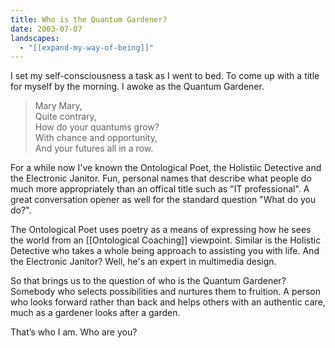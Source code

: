 ```yaml
---
title: Who is the Quantum Gardener?
date: 2003-07-07
landscapes:
  - "[[expand-my-way-of-being]]"
---
```

I set my self-consciousness a task as I went to bed. To come up with a title for myself by the morning. I awoke as the Quantum Gardener.

> Mary Mary, <br/>
> Quite contrary,<br/>
> How do your quantums grow?<br/>
> With chance and opportunity,<br/>
> And your futures all in a row.

For a while now I've known the Ontological Poet, the Holistiic Detective and the Electronic Janitor. Fun, personal names that describe what people do much more appropriately than an offical title such as "IT professional". A great conversation opener as well for the standard question "What do you do?".

The Ontological Poet uses poetry as a means of expressing how he sees the world from an [[Ontological Coaching]] viewpoint. Similar is the Holistic Detective who takes a whole being approach to assisting you with life. And the Electronic Janitor? Well, he's an expert in multimedia design.

So that brings us to the question of who is the Quantum Gardener? Somebody who selects possibilities and nurtures them to fruition. A person who looks forward rather than back and helps others with an authentic care, much as a gardener looks after a garden.

That’s who I am. Who are you?
